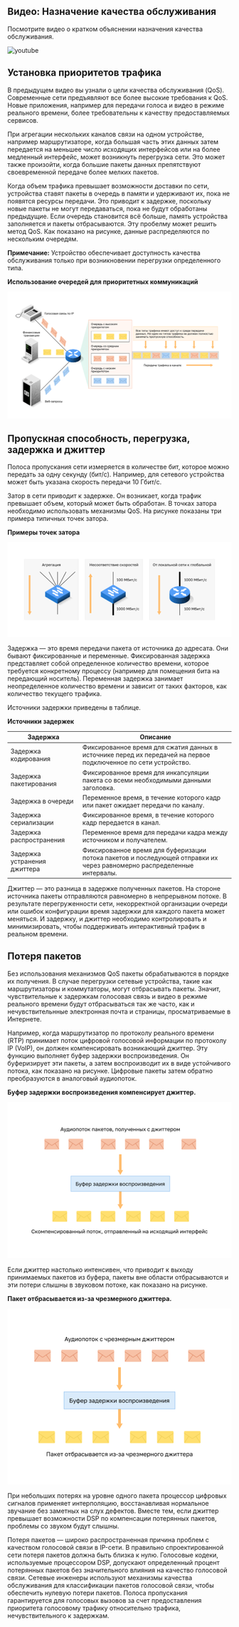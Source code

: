 <!-- 9.1.1 -->
## Видео: Назначение качества обслуживания

Посмотрите видео о кратком объяснении назначения качества обслуживания.

![youtube](https://www.youtube.com/watch?v=s_4r5MBW_Uc)

<!-- 9.1.2 -->
## Установка приоритетов трафика

В предыдущем видео вы узнали о цели качества обслуживания (QoS). Современные сети предъявляют все более высокие требования к QoS. Новые приложения, например для передачи голоса и видео в режиме реального времени, более требовательны к качеству предоставляемых сервисов.

При агрегации нескольких каналов связи на одном устройстве, например маршрутизаторе, когда большая часть этих данных затем передается на меньшее число исходящих интерфейсов или на более медленный интерфейс, может возникнуть перегрузка сети. Это может также произойти, когда большие пакеты данных препятствуют своевременной передаче более мелких пакетов.

Когда объем трафика превышает возможности доставки по сети, устройства ставят пакеты в очередь в памяти и удерживают их, пока не появятся ресурсы передачи. Это приводит к задержке, поскольку новые пакеты не могут передаваться, пока не будут обработаны предыдущие. Если очередь становится всё больше, память устройства заполняется и пакеты отбрасываются. Эту пробелму может решить метод QoS. Как показано на рисунке, данные распределяются по нескольким очередям.

**Примечание:** Устройство обеспечивает доступность качества обслуживания только при возникновении перегрузки определенного типа.

**Использование очередей для приоритетных коммуникаций**

![](./assets/9.1.2.svg)
<!-- /courses/ensa-dl/ae8eb390-34fd-11eb-ba19-f1886492e0e4/aeb59c8a-34fd-11eb-ba19-f1886492e0e4/assets/c680f510-1c46-11ea-af56-e368b99e9723.svg -->

<!--
На рисунке показаны три очереди: с высоким, средним и низким приоритетом. Трафик голосовой телефонии по IP (VoIP) обозначен как высокий приоритет. Компьютер, отправляющий финансовые транзакции, помечен как средний, а сервер, отправляющий данные веб-страницы — низкий. Маршрутизатор приоритизирует получаенный от трех устройств трафик. Пакеты смешаны в сети в зависимости от приоритета, но у всех их есть доступ. Ни один из типов трафика не должен полностью занимать пропускную способность. На изображении показаны пакеты VoIP, которые приоритетизируются в первую очередь, затем второй пакет финансовых транзакций, третий пакет VoIP, четвертый пакет финансовых транзакций, пятый и шестой пакеты VoIP, а затем седьмой — веб-страницы.
-->

<!-- 9.1.3 -->
## Пропускная способность, перегрузка, задержка и джиттер

Полоса пропускания сети измеряется в количестве бит, которое можно передать за одну секунду (бит/с). Например, для сетевого устройства может быть указана скорость передачи 10 Гбит/с.

Затор в сети приводит к задержке. Он возникает, когда трафик превышает объем, который может быть обработан. В точках затора необходимо использовать механизмы QoS. На рисунке показаны три примера типичных точек затора.

**Примеры точек затора**

![](./assets/9.1.3.svg)
<!-- /courses/ensa-dl/ae8eb390-34fd-11eb-ba19-f1886492e0e4/aeb59c8a-34fd-11eb-ba19-f1886492e0e4/assets/c6819153-1c46-11ea-af56-e368b99e9723.svg -->

<!--
На рисунке показаны три примера точек перегрузки на сетевом устройстве. Первый пример — агрегация на коммутаторе. Пять каналов входят в коммутатор и один выходит. Второй пример — несоответствие скорости коммутатора. Входящее соединение составляет 1000 Мбит/с, а исходящее — 100 Мбит/с. Третий пример — канал локальная сеть — глобальная сеть на маршрутизаторе. Входящее соединение составляет 1000 Мбит/с, а исходящее — 100 Мбит/с.
-->

Задержка — это время передачи пакета от источника до адресата. Они бывают фиксированные и переменные. Фиксированная задержка представляет собой определенное количество времени, которое требуется конкретному процессу (например для помещения бита на передающий носитель). Переменная задержка занимает неопределенное количество времени и зависит от таких факторов, как количество текущего трафика.

Источники задержки приведены в таблице.

**Источники задержек**

| **Задержка**  | **Описание** |
| --- | --- |
| Задержка кодирования | Фиксированное время для сжатия данных в источнике перед их передачей на первое подключенное по сети устройство. |
| Задержка пакетирования | Фиксированное время для инкапсуляции пакета со всеми необходимыми данными заголовка. |
| Задержка в очереди | Переменное время, в течение которого кадр или пакет ожидает передачи по каналу. |
| Задержка сериализации | Фиксированное время, в течение которого кадр передается в канал. |
| Задержка распространения | Переменное время для передачи кадра между источником и получателем. |
| Задержка устранения джиттера | Фиксированное время для буферизации потока пакетов и последующей отправки их через равномерно распределенные интервалы. |

Джиттер — это разница в задержке полученных пакетов. На стороне источника пакеты отправляются равномерно в непрерывном потоке. В результате перегруженности сети, некорректной организации очереди или ошибок конфигурации время задержки для каждого пакета может меняться. И задержку, и джиттер необходимо контролировать и минимизировать, чтобы поддерживать интерактивный трафик в реальном времени.

<!-- 9.1.4 -->
## Потеря пакетов

Без использования механизмов QoS пакеты обрабатываются в порядке их получения. В случае перегрузки сетевые устройства, такие как маршрутизаторы и коммутаторы, могут отбрасывать пакеты. Значит, чувствительные к задержкам голосовая связь и видео в режиме реального времени будут отбрасываться так же часто, как и нечувствительнные электронная почта и страницы, просматриваемые в Интернете.

Например, когда маршрутизатор по протоколу реального времени (RTP) принимает поток цифровой голосовой информации по протоколу IP (VoIP), он должен компенсировать возникающий джиттер. Эту функцию выполняет буфер задержки воспроизведения. Он буферизирует эти пакеты, а затем воспроизводит их в виде устойчивого потока, как показано на рисунке. Цифровые пакеты затем обратно преобразуются в аналоговый аудиопоток.

**Буфер задержки воспроизведения компенсирует джиттер.**

![](./assets/9.1.4-1.svg)
<!-- /courses/ensa-dl/ae8eb390-34fd-11eb-ba19-f1886492e0e4/aeb59c8a-34fd-11eb-ba19-f1886492e0e4/assets/c6822d93-1c46-11ea-af56-e368b99e9723.svg -->

<!--
На рисунке показано, как буфер задержки воспроизведения компенсирует джиттер. Пять пакетов принимаются устройством в разные промежутки времени, буферизируются и отправляются на исходящий интерфейс в устойчивом и согласованном потоке.
-->

Если джиттер настолько интенсивен, что приводит к выходу принимаемых пакетов из буфера, пакеты вне области отбрасываются и эти потери слышны в звуковом потоке, как показано на рисунке.

**Пакет отбрасывается из-за чрезмерного джиттера.**

![](./assets/9.1.4-2.svg)
<!-- /courses/ensa-dl/ae8eb390-34fd-11eb-ba19-f1886492e0e4/aeb59c8a-34fd-11eb-ba19-f1886492e0e4/assets/c6827bb0-1c46-11ea-af56-e368b99e9723.svg -->

<!--
На рисунке показана функция буфера задержки воспроизведения, сбрасывающя пакет из-за чрезмерного джиттера. Шесть пакетов принимаются устройством в разные промежутки времени. Пакеты буферизируются, но из-за того, что джиттер настолько велик, что пакеты должны быть получены вне диапазона буфера, они отбрасываются.
-->

При небольших потерях на уровне одного пакета процессор цифровых сигналов применяет интерполяцию, восстанавливая нормальное звучание без заметных на слух дефектов. Вместе тем, если джиттер превышает возможности DSP по компенсации потерянных пакетов, проблемы со звуком будут слышны.

Потеря пакетов — широко распространенная причина проблем с качеством голосовой связи в IP-сети. В правильно спроектированной сети потеря пакетов должна быть близка к нулю. Голосовые кодеки, используемые процессором DSP, допускают определенный процент потерянных пакетов без значительного влияния на качество голосовой связи. Сетевые инженеры используют механизмы качества обслуживания для классификации пакетов голосовой связи, чтобы обеспечить нулевую потери пакетов. Полоса пропускания гарантируется для голосовых вызовов за счет предоставления приоритета голосовому трафику относительно трафика, нечувствительного к задержкам.

<!-- 9.1.5 -->
<!-- quiz -->

